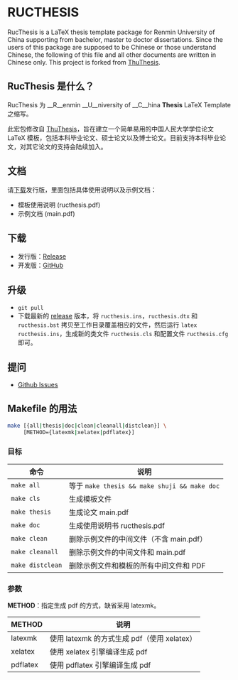 RUCTHESIS
=========

RucThesis is a LaTeX thesis template package for Renmin University of China supporting from bachelor, master to doctor dissertations. Since the users of this package are supposed to be Chinese or those understand Chinese, the following of this file and all other documents are written in Chinese only. This project is forked from [ThuThesis](https://github.com/xueruini/thuthesis).


RucThesis 是什么？
-----------------

RucThesis 为 __R__enmin __U__niversity of __C__hina __Thesis__ LaTeX Template 之缩写。

此宏包修改自 [ThuThesis](https://github.com/xueruini/thuthesis)，旨在建立一个简单易用的中国人民大学学位论文 LaTeX 模板，包括本科毕业论文、硕士论文以及博士论文。目前支持本科毕业论文，对其它论文的支持会陆续加入。


文档
----

请[下载](https://github.com/abuccts/ructhesis/releases)发行版，里面包括具体使用说明以及示例文档：

* 模板使用说明 (ructhesis.pdf)
* 示例文档 (main.pdf)


下载
----

* 发行版：[Release](https://github.com/abuccts/ructhesis/releases)
* 开发版：[GitHub](https://github.com/abuccts/ructhesis)

升级
----

* `git pull`
* 下载最新的 [release](https://github.com/abuccts/ructhesis/releases) 版本，将 `ructhesis.ins`，`ructhesis.dtx` 和 `ructhesis.bst` 拷贝至工作目录覆盖相应的文件，然后运行 `latex ructhesis.ins`，生成新的类文件 `ructhesis.cls` 和配置文件 `ructhesis.cfg` 即可。


提问
----

* [Github Issues](http://github.com/abuccts/ructhesis/issues)


Makefile 的用法
---------------

``` sh
make [{all|thesis|doc|clean|cleanall|distclean}] \
     [METHOD={latexmk|xelatex|pdflatex}]
```

### 目标

| 命令             | 说明                                         |
| ---------------- | -------------------------------------------- |
| `make all`       | 等于 `make thesis && make shuji && make doc` |
| `make cls`       | 生成模板文件                                 |
| `make thesis`    | 生成论文 main.pdf                            |
| `make doc`       | 生成使用说明书 ructhesis.pdf                 |
| `make clean`     | 删除示例文件的中间文件（不含 main.pdf）      |
| `make cleanall`  | 删除示例文件的中间文件和 main.pdf            |
| `make distclean` | 删除示例文件和模板的所有中间文件和 PDF       |

### 参数


**METHOD**：指定生成 pdf 的方式，缺省采用 latexmk。

| METHOD   | 说明                                        |
| -------- | ------------------------------------------- |
| latexmk  | 使用 latexmk 的方式生成 pdf（使用 xelatex） |
| xelatex  | 使用 xelatex 引擎编译生成 pdf               |
| pdflatex | 使用 pdflatex 引擎编译生成 pdf              |

